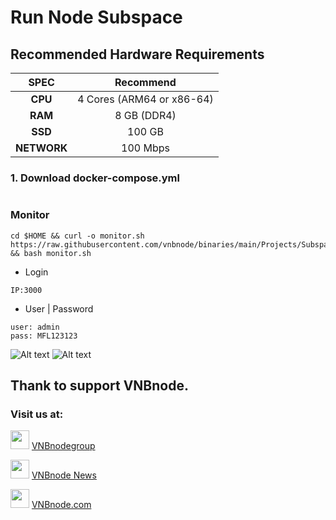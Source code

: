 # Run Node Subspace

## Recommended Hardware Requirements 

|   SPEC      |        Recommend          |
| :---------: | :-----------------------: |
|   **CPU**   | 4 Cores (ARM64 or x86-64) |
|   **RAM**   |        8 GB (DDR4)        |
|   **SSD**   |        100 GB             |
| **NETWORK** |        100 Mbps           |

### 1\. Download docker-compose.yml
```

```

### Monitor
```
cd $HOME && curl -o monitor.sh https://raw.githubusercontent.com/vnbnode/binaries/main/Projects/Subspace/Technology/monitor.sh && bash monitor.sh
```
- Login
```
IP:3000
```
- User | Password
```
user: admin
pass: MFL123123
```
![Alt text](binaries/Projects/Subspace/subspace4.png)
![Alt text](binaries/Projects/Subspace/subspace5.png)

## Thank to support VNBnode.
### Visit us at:

<img src="https://user-images.githubusercontent.com/50621007/183283867-56b4d69f-bc6e-4939-b00a-72aa019d1aea.png" width="30"/> <a href="https://t.me/VNBnodegroup" target="_blank">VNBnodegroup</a>

<img src="https://user-images.githubusercontent.com/50621007/183283867-56b4d69f-bc6e-4939-b00a-72aa019d1aea.png" width="30"/> <a href="https://t.me/Vnbnode" target="_blank">VNBnode News</a>

<img src="binaries/Logo/VNBnode.jpg" width="30"/> <a href="https://VNBnode.com" target="_blank">VNBnode.com</a>